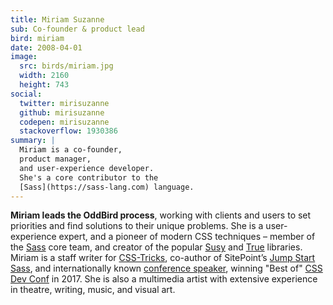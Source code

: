 ```yaml
---
title: Miriam Suzanne
sub: Co-founder & product lead
bird: miriam
date: 2008-04-01
image:
  src: birds/miriam.jpg
  width: 2160
  height: 743
social:
  twitter: mirisuzanne
  github: mirisuzanne
  codepen: mirisuzanne
  stackoverflow: 1930386
summary: |
  Miriam is a co-founder,
  product manager,
  and user-experience developer.
  She's a core contributor to the
  [Sass](https://sass-lang.com) language.
---
```


**Miriam leads the OddBird process**,
working with clients and users to set priorities
and find solutions to their unique problems.
She is a user-experience expert,
and a pioneer of modern CSS techniques –
member of the [Sass][sass] core team,
and creator of the popular [Susy][susy]
and [True][true] libraries.
Miriam is a staff writer for [CSS-Tricks][tricks],
co-author of SitePoint’s [Jump Start Sass][jss],
and internationally known
[conference speaker][speaking],
winning "Best of" [CSS Dev Conf][dev] in 2017.
She is also a multimedia artist
with extensive experience in theatre,
writing, music, and visual art.

[sass]: https://sass-lang.com
[susy]: /susy/
[true]: /true/
[tricks]: https://css-tricks.com/
[jss]: https://www.sitepoint.com/premium/books/jump-start-sass
[speaking]: /services/speaking/
[dev]: https://blog.cssdevconf.com/slides-and-resources-from-css-dev-conf-2017-new-orleans-8e2a5edb06b0#2b07
